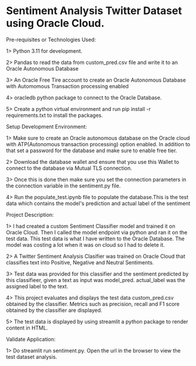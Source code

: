 # Sentiment Analysis Twitter Dataset using Oracle Cloud.

Pre-requisites or Technologies Used:

1> Python 3.11 for development.

2> Pandas to read the data from custom_pred.csv file and write it to an Oracle Autonomous Database

3> An Oracle Free Tire account to create an Oracle Autonomous Database with Automomous Transaction processing enabled

4> oracledb python package to connect to the Oracle Database.

5> Create a python virtual environment and run pip install -r requirements.txt to install the packages.

Setup Development Environment:

1> Make sure to create an Oracle autonomous database on the Oracle cloud with ATP(Autonomous transaction processing) option enabled. In addition to that set a password for the database and make sure to enable free tier.

2> Download the database wallet and ensure that you use this Wallet to connect to the database via Mutual TLS connection.

3> Once this is done then make sure you set the connection parameters in the connection variable in the sentiment.py file.

4> Run the populate_test.ipynb file to populate the database.This is the test data which contains the model's prediction and actual label of the sentiment

Project Description:

1> I had created a custom Sentiment Classifier model and trained it on Oracle Cloud. Then I called the model endpoint via python and ran it on the test data. This test data is what I have written to the Oracle Database. The model was costing a lot when it was on cloud so I had to delete it. 

2> A Twitter Sentiment Analysis Clasifier was trained on Oracle Cloud that classifies text into Positive, Negative and Neutral Sentiments. 

3> Test data was provided for this classifier and the sentiment predicted by this classifieer, given a text as input was model_pred. actual_label was the assigned label to the text.

4> This project evaluates and displays the test data custom_pred.csv obtained by the classifier. Metrics such as precision, recall and F1 score obtained by the classifier are displayed. 

5> The test data is displayed by using streamlit a python package to render content in HTML.

Validate Application:

1> Do streamlit run sentiment.py. Open the url in the browser to view the test dataset analysis.










